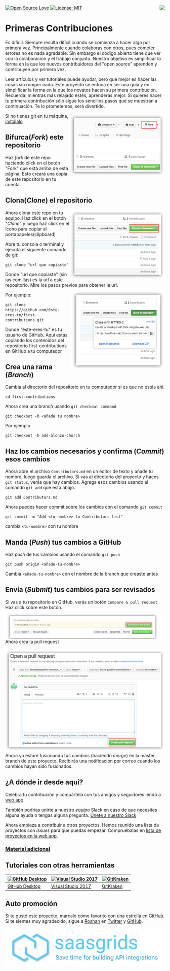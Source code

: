 ﻿[![Open Source Love](https://badges.frapsoft.com/os/v1/open-source.svg?v=103)](https://github.com/ellerbrock/open-source-badges/)
[<img align="right" src="https://firstcontributions.herokuapp.com/badge.svg">](https://firstcontributions.herokuapp.com)
[![License: MIT](https://img.shields.io/badge/License-MIT-green.svg)](https://opensource.org/licenses/MIT)

# Primeras Contribuciones

Es difícil. Siempre resulta difícil cuando se comienza a hacer algo por primera vez.
Principalmente cuando colaboras con otros, pues cometer errores no es nada agradable.
Sin embargo el código abierto tiene que ver con la colaboración y el trabajo conjunto.
Nuestro objetivo es simplificar la forma en la que los nuevos contribuidores del
"open source" aprenden y contribuyen por primera vez.

Leer artículos y ver tutoriales puede ayudar, pero qué mejor es hacer las cosas
sin romper nada. Este proyecto se enfoca en ser una guía y en simplificar la
forma en la que los novatos hacen su primera contribución. Recuerda: mientras
más relajado estés, aprenderás mejor. Si quieres hacer tu primera contribución
sólo sigue los sencillos pasos que se muestran a continuación.
Te lo prometemos, será divertido.

<img align="right" width="300" src="../assets/fork.png" alt="fork de éste repositorio" />

Si no tienes git en tu máquina, [ instálalo ](https://help.github.com/articles/set-up-git/)

## Bifurca(_Fork_) este repositorio

Haz _fork_ de este repo haciendo click en el botón "Fork" que está arriba de esta página.
Esto creará una copia de este repositorio en tu cuenta.

## Clona(_Clone_) el repositorio

<img align="right" width="300" src="../assets/clone.png" alt="clonar este repositorio" />

Ahora clona este repo en tu equipo. Haz click en el botón "_Clone_" y luego haz click en el ícono para copiar al portapapeles(clipboard)

Abre tu consola o terminal y ejecuta el siguiente comando de git:

```
git clone "url que copiaste"
```

Donde "url que copiaste" (sin las comillas) es la url a este repositorio. Mire los pasos previos para obtener la url.

<img align="right" width="300" src="../assets/copy-to-clipboard.png" alt="copiar URL a clipboard" />

Por ejemplo:

```
git clone https://github.com/éste-eres-tu/first-contributions.git
```

Donde "éste-eres-tu" es tu usuario de GitHub. Aquí estás copiando los contenidos del repositorio first-contributions en GitHub a tu computador

## Crea una rama (_Branch_)

Cambia al directorio del repositorio en tu computador si es que no estás ahí.

```
cd first-contributions
```

Ahora crea una branch usando `git checkout command`

```
git checkout -b <añade tu nombre>
```

Por ejemplo

```
git checkout -b add-alonzo-church
```

## Haz los cambios necesarios y confirma (_Commit_) esos cambios

Ahora abre el archivo `Contributors.md` en un editor de texto y añade tu nombre, luego guarda el archivo. Si vas al directorio del proyecto y haces `git status`, verás que hay cambios. Agrega esos cambios usando el comando `git add` que está abajo.

```
git add Contributors.md
```

Ahora puedes hacer commit sobre los cambios con el comando `git commit`

```
git commit -m "Add <tu-nombre> to Contributors list"
```

cambia `<tu-nombre>` con tu nombre

## Manda (_Push_) tus cambios a GitHub

Haz _push_ de tus cambios usando el comando `git push`

```
git push origin <añade-tu-nombre>
```

Cambia `<añade-tu-nombre>` con el nombre de la branch que creaste antes

## Envía (_Submit_) tus cambios para ser revisados

Si vas a tu repositorio en GitHub, verás un botón `Compare & pull request`. Haz click sobre este botón.

<img style="float: right;" src="../assets/compare-and-pull.png" alt="crea una pull request" />

Ahora crea la pull request

<img style="float: right;" src="../assets/submit-pull.png" alt="sube la pull request" />

Ahora yo estaré fusionando tus cambios (haciendo _merge_) en la master branch de este proyecto. Recibirás una notificación por correo cuando los cambios hayan sido fusionados.

## ¿A dónde ir desde aquí?

Celebra tu contribución y compártela con tus amigos y seguidores iendo a [web app](https://roshanjossey.github.io/first-contributions/#social-share).

También podrías unirte a nuestro _equipo_ Slack en caso de que necesites alguna ayuda o tengas alguna pregunta. [Únete a nuestro Slack](https://firstcontributions.herokuapp.com)

Ahora empieza a contribuir a otros proyectos. Hemos reunido una lista de proyectos con _issues_ para que puedas empezar. Compruébalas en [lista de proyectos en la web app](https://roshanjossey.github.io/first-contributions/#project-list).

### [ Material adicional ](additional-material/additional-material.md)

## Tutoriales con otras herramientas

| <a href="../github-desktop-tutorial.md"><img alt="GitHub Desktop" src="https://desktop.github.com/images/desktop-icon.svg" width="100"></a> | <a href="../github-windows-vs2017-tutorial.md"><img alt="Visual Studio 2017" src="https://www.microsoft.com/net/images/vslogo.png" width="100"></a> | <a href="../gitkraken-tutorial.md"><img alt="GitKraken" src="/assets/gk-icon.png" width="100"></a> |
| ------------------------------------------------------------------------------------------------------------------------------------------- | --------------------------------------------------------------------------------------------------------------------------------------------------- | -------------------------------------------------------------------------------------------------- |
| [GitHub Desktop](../github-desktop-tutorial.md)                                                                                             | [Visual Studio 2017](../github-windows-vs2017-tutorial.md)                                                                                          | [GitKraken](../gitkraken-tutorial.md)                                                              |

## Auto promoción

Si te gustó este proyecto, marcalo como favorito con una estrella en [GitHub](https://github.com/Roshanjossey/first-contributions).
Si te sientes muy agradecido, sigue a [Roshan](https://roshanjossey.github.io/) en
[Twitter](https://twitter.com/sudo__bangbang) y
[GitHub](https://github.com/roshanjossey).

<a href="http://saasgrids.com"> <img alt="http://saasgrids.com" src="../assets/saasgrids-banner.png" width="500"></a>
